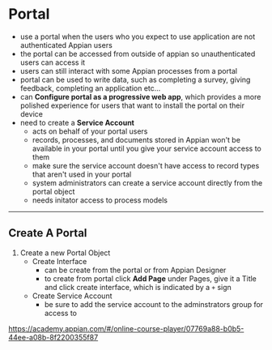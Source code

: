 # Portal
- use a portal when the users who you expect to use application are not authenticated Appian users
- the portal can be accessed from outside of appian so unauthenticated users can access it
- users can still interact with some Appian processes from a portal
- portal can be used to write data, such as completing a survey, giving feedback, completing an application etc...
- can **Configure portal as a progressive web app**, which provides a more polished experience for users that want to install the portal on their device
- need to create a **Service Account**
    - acts on behalf of your portal users
    - records, processes, and documents stored in Appian won't be available in your portal until you give your service account access to them
    - make sure the service account doesn't have access to record types that aren't used in your portal
    - system administrators can create a service account directly from the portal object
    - needs initator access to process models


---

## Create A Portal
1. Create a new Portal Object
    - Create Interface
        - can be create from the portal or from Appian Designer
        - to create from portal click **Add Page** under Pages, give it a Title and click create interface, which is indicated by a `+` sign
    - Create Service Account
        - be sure to add the service account to the adminstrators group for access to 


https://academy.appian.com/#/online-course-player/07769a88-b0b5-44ee-a08b-8f2200355f87
